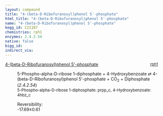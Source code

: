 ```yaml
---
layout: compound
title: "4-(beta-D-Ribofuranosyl)phenol 5'-phosphate"
html_title: "4-(beta-D-Ribofuranosyl)phenol 5'-phosphate"
name: "4-(beta-D-Ribofuranosyl)phenol 5'-phosphate"
kegg_id: C21107
chemistries: rph1
enzymes: 2.4.2.54
native: false
bigg_id:
indirect_via:
---
```

<dl><dt class='rs-product'><a href='{{ site.url }}{{ site.baseurl }}/compounds/C21107' class='link-dark' data-bs-toggle='tooltip' data-bs-html='true' data-bs-title='KEGG: C21107'>4-(beta-D-Ribofuranosyl)phenol 5'-phosphate</a><span style='float: right; max-width: 40%'><a href='{{ site.url }}{{ site.baseurl }}/chemistries/rph1' class='link-dark opacity-50' style='font-size: small; word-wrap: anywhere;'>rph1</a></span></dt><dd><p>5-Phospho-alpha-D-ribose 1-diphosphate + 4-Hydroxybenzoate &#8644; 4-(beta-D-Ribofuranosyl)phenol 5'-phosphate + CO<sub>2</sub> + Diphosphate (<i>2.4.2.54</i>)<br /><span style='font-size: small;'><span data-bs-toggle='tooltip' data-bs-html='true' data-bs-title='KEGG: C00119'>5-Phospho-alpha-D-ribose 1-diphosphate</span>: prpp_c, <span data-bs-toggle='tooltip' data-bs-html='true' data-bs-title='KEGG: C00156'>4-Hydroxybenzoate</span>: 4hbz_c</span><br /><div class="reversibility_info">Reversibility: <div class="progress" style="flex-direction: row-reverse;"><div class="progress-bar bg-success" role="progressbar" style="width: 176.91%" aria-valuenow="-17.690758874910177" aria-valuemin="0" aria-valuemax="10"></div></div><span>-17.69&plusmn;0.61</span><div class="progress"><div class="progress-bar bg-danger" role="progressbar" style="width: 0%" aria-valuenow="-17.690758874910177" aria-valuemin="0" aria-valuemax="10"></div></div></div></p><dl></dl></dd></dl>